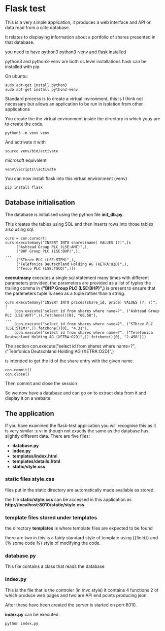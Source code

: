 # Flask test

This is a very simple application, it produces a web interface
and API on data read from a qlite database.

It relates to displaying information about a portfolio of shares
presented in that database.

you need to have python3 python3-venv and flask installed

python3 and python3-venv are both os level installations
flask can be installed with pip

On ubuntu:
```
sudo apt-get install python3
sudo apt-get install python3-venv
```

Standard process is to create a virtual invironment, this is I think not 
necessary but allows an application to be run in isolation from other
applications 

You create the the virtual environment inside the directory
in which youy are to create the code.

```
python3 -m venv venv
```

And actrivate it with
```
source venv/bin/activate
```
microsoft equivalent

```
venv\\Scripts\\activate
```

You can now install flask into this virtual environment (venv)

```
pip install flask
```
## Database initialisation

The database is initialised using the python file __init_db.py__.

This creates the tables using SQL and then inserts rows into those tables also using sql.

```
curs = con.cursor()
curs.executemany("INSERT INTO shares(name) VALUES (?)",[s
     ("Ashtead Group PLC (LSE:AHT)",),
     ("BHP Group PLC (LSE:BHP)",),
...
     ("SThree PLC (LSE:STEM)",),
     ("Telefonica Deutschland Holding AG (XETRA:O2D)",),
     ("Tesco PLC (LSE:TSCO)",)])
```
__executmany__ executes a single sql statement many times with different parameters provided, the
parameters are provided as a list of typles the trailing comma in __("BHP Group PLC (LSE:BHP)",)__ is present
to ensure that the parameters tuple is seen as a tuple rather than a string.
```
curs.executemany("INSERT INTO prices(share_id, price) VALUES (?, ?)", [
    (con.execute("select id from shares where name=?", ("Ashtead Group PLC (LSE:AHT)",)).fetchone()[0], "60.58"),
...
    (con.execute("select id from shares where name=?", ("SThree PLC (LSE:STEM)",)).fetchone()[0], "4.31"),
    (con.execute("select id from shares where name=?", ("Telefonica Deutschland Holding AG (XETRA:O2D)",)).fetchone()[0], "2.458")])
```
The section con.execute("select id from shares where name=?", ("Telefonica Deutschland Holding AG (XETRA:O2D)",)

is intended to get the id of the share entry with the given name.

```
con.commit()
con.close()
```

Then commit and close the session

So we now have a database and can go on to extract data from it and display it on a website


## The application

If you have examined the flask-test application you will recognise this as it is very similar
:x
vi in	 though not exactly the same as the database has slightly different data.
There are five files:
* __database.py__ 
* __index.py__
* __templates/index.html__
* __templates/details.html__
* __static/style.css__

### static files style.css

files put in the static directory are automatically made available
as stored.

the file __static/style.css__ can be accessed in this application
as __http://localhost:8010/static/style.css__

### template files stored under templates

the directory __templates__ is where template files are expected to be found

there are two in this is a fairly standard style of template using {{field}}
and {% some code %} style of modifying the code.

### database.py

This file contains a class that reads the database 

### index.py

This is the file that is the controler (in mvc style) it contains
4 functions 2 of which produce web pages and two are
API end points producing json.

After these have been created the server is started on port 8010.

__index.py__ can be executed:

```
python index.py
```

